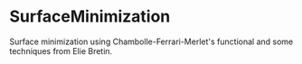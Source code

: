 # SurfaceMinimization
Surface minimization using Chambolle-Ferrari-Merlet's functional and some techniques from Elie Bretin.
